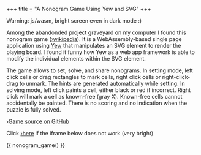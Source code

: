 +++
title = "A Nonogram Game Using Yew and SVG"
+++

Warning: js/wasm, bright screen even in dark mode :)

<!-- more -->

Among the abandonded project graveyard on my computer I found this nonogram
game ([›wikipedia](https://en.wikipedia.org/wiki/Nonogram)). It is a WebAssembly-based
single page application using [Yew](https://yew.rs/) that manipulates an SVG element to
render the playing board. I found it funny how Yew as a web app framework is able to
modify the individual elements within the SVG element.

The game allows to set, solve, and share nonograms. In setting mode, left click cells or
drag rectangles to mark cells, right click cells or right-click-drag to unmark. The hints
are generated automatically while setting. In solving mode, left click paints a cell,
either black or red if incorrect. Right click will mark a cell as known-free (gray X).
Known-free cells cannot accidentally be painted. There is no scoring and no indication
when the puzzle is fully solved.

[›Game source on GitHub](https://github.com/mheister/yew-nonograms)

Click <a href="/nonogram_game/" target="_blank">›here</a> if the iframe below does not work (very bright)

{{ nonogram_game() }}
